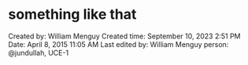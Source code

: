 # something like that

Created by: William Menguy
Created time: September 10, 2023 2:51 PM
Date: April 8, 2015 11:05 AM
Last edited by: William Menguy
person: @jundullah, UCE-1
